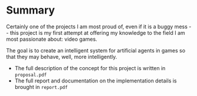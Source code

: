 # Summary
Certainly one of the projects I am most proud of, even if it is a buggy mess -- 
this project is my first attempt at offering my knowledge to the field
I am most passionate about: video games. 

The goal is to create an intelligent system for artificial agents in 
games so that they may behave, well, more intelligently.

- The full description of the concept for this project is written in `proposal.pdf`
- The full report and documentation on the implementation details is brought in `report.pdf`
